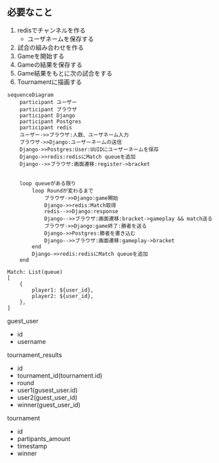 ## 必要なこと

1. redisでチャンネルを作る
    - ユーザネームを保存する
1. 試合の組み合わせを作る
1. Gameを開始する
1. Gameの結果を保存する
1. Game結果をもとに次の試合をする
1. Tournamentに描画する

```mermaid
sequenceDiagram
    participant ユーザー
    participant ブラウザ
    participant Django
    participant Postgres
    participant redis
    ユーザー->>ブラウザ:人数、ユーザネーム入力
    ブラウザ->>Django:ユーザーネームの送信
    Django->>Postgres:User:UUIDにユーザーネームを保存
    Django->>redis:redisにMatch queueを追加
    Django-->>ブラウザ:画面遷移:register->bracket
    

    loop queueがある限り
        loop Roundが変わるまで
            ブラウザ->>Django:game開始
            Django->>redis:Match取得
            redis-->>Django:response
            Django-->>ブラウザ:画面遷移:bracket->gameplay && match送る
            ブラウザ->>Django:game終了:勝者を送る
            Django->>Postgres:勝者を書き込む
            Django-->>ブラウザ:画面遷移:gameplay->bracket
        end
        Django->>redis:redisにMatch queueを追加
    end

```

<!-- User: SortedSet
[
    [0, "name0"],
    [1, "name1"],
    [2, "name2"],
]

Winner: SortedSet
[
    [00, "name0"],
    [01, "name0"],
    [00, "name0"],
    [00, "name0"],
    [00, "name0"],
] -->

```
Match: List(queue)
[
    {
        player1: ${user_id},
        player2: ${user_id},
    },
]
```


guest_user
- id
- username

tournament_results
- id
- tournament_id(tournament.id)
- round
- user1(gusest_user.id)
- user2(guest_user_id)
- winner(guest_user_id)

tournament
- id
- partipants_amount
- timestamp
- winner